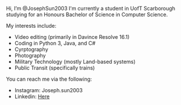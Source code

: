 Hi, I’m @JosephSun2003
  I'm currently a student in UofT Scarborough studying for an Honours Bachelor of Science in Computer Science.
  
My interests include: 
- Video editing (primarily in Davince Resolve 16.1)
- Coding in Python 3, Java, and C#
- Cyrptography
- Photography
- Military Technology (mostly Land-based systems)
- Public Transit (specifically trains)

You can reach me via the following:
- Instagram: Joseph.sun2003
- Linkedin: [Here](www.linkedin.com/in/js223 "Linkedin Profile")

